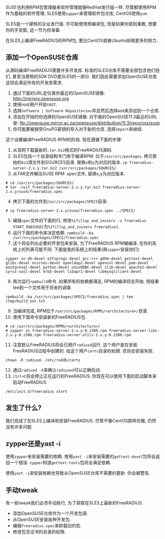 SUSE也利用RPM包管理器来软件管理就像RedHat发行版一样. 尽管都使用RPM作为基础的软件管理, SLES使用`zypper`来管理软件包仓库, CentOS使用`yum`.

SLES是一个硬核的企业发行版. 尽可能使用预编译包, 但是如果你感到勇敢, 想要你的手变脏, 这一节为你准备.

在SLES上编译FreeRADIUS的RPM包, 要比CentOS或者Ubuntu徐璈更多的努力.

## 添加一个OpenSUSE仓库
从源码编译FreeRADIUS需要许多开发库. 标准的SLES仓库不需要全部包含他们他们, 甚至当使用的SDK DVD是SLES的一部分. 我们因此需要添加OpenSUSE仓库. 这将会满足所有的开发库需求.

1. 通过下面的URL定位离你最近的OpenSUSE镜像: <http://mirrors.opensuse.org>
2. 使用root用户开始`YAST`.
3. 选择`Software | Software Repositories`并且然后选择`Add`来添加到一个仓库.
4. 添加在开始时你选择的OpenSUSE镜像. 对于我的OpenSUSE11.3最近的URL是: <ftp://opensuse.mirror.ac.za/opensuse/distribution/11.3/repo/oss/suse>
5. 你可能要被接受GnuPG密钥的导入对于新的仓库. 选择`Import`来继续.

这个设置编译FreeRADIUS RPM的阶段. 现在遵循下面的步骤:

1. 从官网下载最新的`.tar.bz2`格式的FreeRADIUS源码.
2. SLES包括一个目录结构专门用于编译RPM. 位于`/usr/src/packages`. 拷贝原始的`bz2`源文件到SOURCES目录. 替换x和y为对应的版本. `cp freeradius-server-2.x.y.tar.bz2 /usr/src/packages/SOURCES/`.
3. 从TAR文件解压SUSE RPM .spec文件, 替换x,y为对应版本.
```
# cd /usr/src/packages/SOURCES/
# tar -xvjf freeradius-server-2.x.y.tar.bz2 freeradius-server-2.x.y/suse/freeradius.spec
```
4. 拷贝下面的文件到`/usr/src/packages/SPECS`目录:
```
# cp freeradius-server-2.x.y/suse/freeradius.spec ../SPECS/
```
5. 编辑`spec`文件的下面的行, 修改`%{fillup_and_insserv -s freeradius START_RADIUSD}`为`%{fillup_and_insserv freeradius}`.
6. 运行下面的命令来决定依赖. `rpmbuild -ba /usr/src/packages/SPECS/freeradius.spec`
7. 这个将会列出必要的开发包来安装, 为了FreeRADIUS RPM被编译. 在你的系统上的列表可能不同. 下面是我的系统上的结果(用`zypper`安装他们)
```
zypper in db-devel e2fsprogs-devel gcc-c++ gdbm-devel gettext-devel glibc-devel ncurses-devel openldap2-devel openssl-devel pam-devel postgresql-devel python-devel unixODBC-devel zlib-devel apache2-devel cyrus-sasl-devel krb5-devel libapr1-devel libmysqlclient-devel
```
8. 再次运行`rpmbuild`命令. 如果所有的依赖都满足, RPM的编译将会开始. 把结果tee到一个文件用于将来的调查.
```
rpmbuild -ba /usr/src/packages/SPECS/freeradius.spec | tee /tmp/build_out.txt
```
9. 当编译完成, RPM位于`/usr/src/packages/RPMS/<architecture>/`目录.
10. 使用下面命令安装新的FreeRADIUS包.
```
# cd /usr/src/packages/RPMS/<architecture>/
# zypper in freeradius-server-2.x.y-0.i586.rpm freeradius-server-libs-2.x.y-0.i586.rpm freeradius-server-utils-2.x.y-0.i586.rpm
```
11. 注意默认FreeRADIUS将会已用户`radiusd`运行. 这个用户是在安装FreeRADIUS过程中创建的. 给这个用户`certs`目录的权限. 否则会安装失败.
```
chown -R radiusd. /etc/raddb/certs
```
12. 通过`radiusd -X`来确认`radiused`可以正确启动.
13. `Ctrl+C`将会停止正在运行的FreeRADIUS. 你现在可以使用下面的启动脚本来启动FreeRADIUS
```
/etc/init.d/freeradius start
```

## 发生了什么?
我们完成了在SLES上编译和安装FreeRADIUS. 尽管不像CentOS那样优雅, 仍然没有许多问题.

## zypper还是yast -i
使用`zypper`来安装需要的依赖. 使用`yast -i`来安装需要的`gettext-devel`包将会返回一个错误. `zypper`知道`gettext-tools`包将会满足依赖.

使用`yast -i`来安装依赖也导致从OpenSUSE仓库不需要的更新. 你会被警告.

## 手动tweak
有一些tweak我们必须手动执行, 为了获取在SLES上最新的FreeRADIUS.
* 添加OpenSUSE仓库作为一个开发包源.
* 从OpenSUSE安装各种开发包.
* 编辑`freeradius.spec`来卸载旧的宏.
* 修改包含证书的目录的权限.




